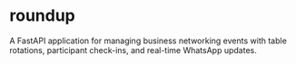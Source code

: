 # roundup
A FastAPI application for managing business networking events with table rotations, participant check-ins, and real-time WhatsApp updates.
